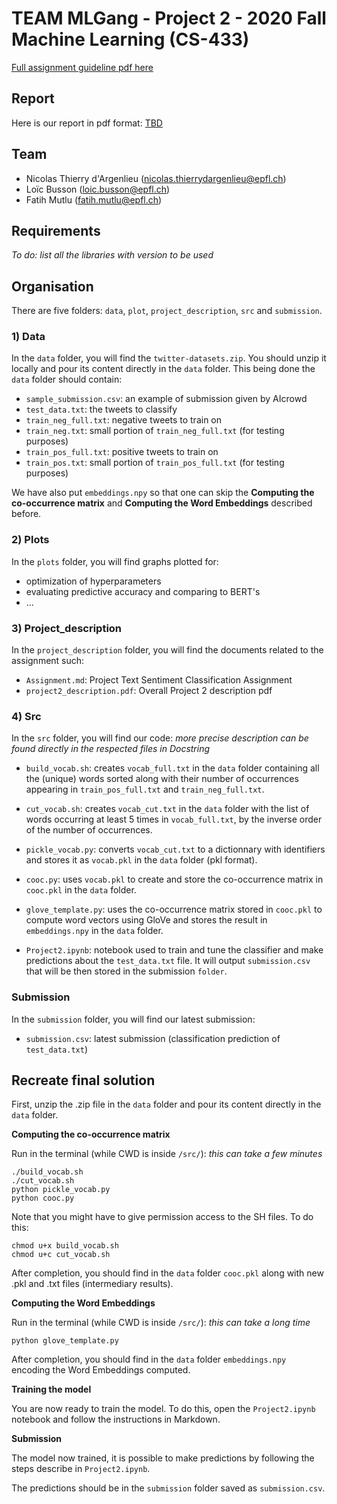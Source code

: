 # TEAM MLGang - Project 2 - 2020 Fall Machine Learning (CS-433)

[Full assignment guideline pdf here](https://github.com/epfml/ML_course/blob/master/projects/project2/project2_description.pdf)

## Report

Here is our report in pdf format: [TBD]()

## Team

- Nicolas Thierry d'Argenlieu (nicolas.thierrydargenlieu@epfl.ch)
- Loïc Busson (loic.busson@epfl.ch)
- Fatih Mutlu (fatih.mutlu@epfl.ch)

## Requirements

*To do: list all the libraries with version to be used*

## Organisation

There are five folders: `data`, `plot`, `project_description`, `src` and `submission`.

### 1) Data

In the `data` folder, you will find the `twitter-datasets.zip`. You should unzip it locally and pour its content directly in the `data` folder. This being done the `data` folder should contain:

- `sample_submission.csv`: an example of submission given by AIcrowd
- `test_data.txt`: the tweets to classify
- `train_neg_full.txt`: negative tweets to train on
- `train_neg.txt`: small portion of `train_neg_full.txt` (for testing purposes)
- `train_pos_full.txt`: positive tweets to train on
- `train_pos.txt`: small portion of `train_pos_full.txt` (for testing purposes)

We have also put `embeddings.npy` so that one can skip the **Computing the co-occurrence matrix** and **Computing the Word Embeddings** described before.

### 2) Plots

In the `plots` folder, you will find graphs plotted for:

- optimization of hyperparameters
- evaluating predictive accuracy and comparing to BERT's
- ...

### 3) Project_description

In the `project_description` folder, you will find the documents related to the assignment such:

- `Assignment.md`: Project Text Sentiment Classification Assignment
- `project2_description.pdf`: Overall Project 2 description pdf

### 4) Src

In the `src` folder, you will find our code: *more precise description can be found directly in the respected files in Docstring*

- `build_vocab.sh`: creates `vocab_full.txt` in the `data` folder containing all the (unique) words sorted along with their number of occurrences appearing in `train_pos_full.txt` and `train_neg_full.txt`.

- `cut_vocab.sh`: creates `vocab_cut.txt` in the `data` folder with the list of words occurring at least 5 times in `vocab_full.txt`, by the inverse order of the number of occurrences.

- `pickle_vocab.py`: converts `vocab_cut.txt` to a dictionnary with identifiers and stores it as `vocab.pkl` in the `data` folder (pkl format).

- `cooc.py`: uses `vocab.pkl` to create and store the co-occurrence matrix in `cooc.pkl` in the `data` folder.

- `glove_template.py`: uses the co-occurrence matrix stored in `cooc.pkl` to compute word vectors using GloVe and stores the result in `embeddings.npy` in the `data` folder.

- `Project2.ipynb`: notebook used to train and tune the classifier and make predictions about the `test_data.txt` file. It will output `submission.csv` that will be then stored in the submission `folder`.

### Submission

In the `submission` folder, you will find our latest submission:

- `submission.csv`: latest submission (classification prediction of `test_data.txt`)


## Recreate final solution

First, unzip the .zip file in the `data` folder and pour its content directly in the `data` folder.

**Computing the co-occurrence matrix**

Run in the terminal (while CWD is inside `/src/`): *this can take a few minutes*

```
./build_vocab.sh
./cut_vocab.sh
python pickle_vocab.py
python cooc.py
```

Note that you might have to give permission access to the SH files.
To do this:

```
chmod u+x build_vocab.sh
chmod u+c cut_vocab.sh
```

After completion, you should find in the `data` folder `cooc.pkl` along with new .pkl and .txt files (intermediary results).

**Computing the Word Embeddings**

Run in the terminal (while CWD is inside `/src/`): *this can take a long time*

```
python glove_template.py
```

After completion, you should find in the `data` folder `embeddings.npy` encoding the Word Embeddings computed. 

**Training the model**

You are now ready to train the model. To do this, open the `Project2.ipynb` notebook and follow the instructions in Markdown. 

**Submission**

The model now trained, it is possible to make predictions by following the steps describe in `Project2.ipynb`.

The predictions should be in the `submission` folder saved as `submission.csv`.


